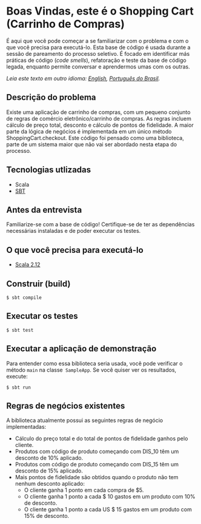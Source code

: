 # Boas Vindas, este é o Shopping Cart (Carrinho de Compras)

É aqui que você pode começar a se familiarizar com o problema e com o que você precisa para executá-lo.
Esta base de código é usada durante a sessão de pareamento do processo seletivo.
É focado em identificar más práticas de código (_code smells_), refatoração e teste da base de código legada, enquanto permite
conversar e aprendermos umas com os outras.

*Leia este texto em outro idioma: [English](README.md), [Português do Brasil](README.pt-br.md).*

## Descrição do problema
Existe uma aplicação de carrinho de compras, com um pequeno conjunto de regras de comércio eletrônico/carrinho de compras. As regras incluem cálculo de preço total, desconto e cálculo de pontos de fidelidade. A maior parte da lógica de negócios é implementada em um único método ShoppingCart.checkout. Este código foi pensado como uma biblioteca, parte de um sistema maior que não vai ser abordado nesta etapa do processo.

## Tecnologias utlizadas
* Scala
* [SBT](https://www.scala-sbt.org/)

## Antes da entrevista
Familiarize-se com a base de código! Certifique-se de ter as dependências necessárias instaladas e de poder executar os testes.

## O que você precisa para executá-lo
- [Scala 2.12](https://docs.scala-lang.org/getting-started/index.html)

## Construir (build)

```console
$ sbt compile
```

## Executar os testes

```console
$ sbt test 
```

## Executar a aplicação de demonstração

Para entender como essa biblioteca seria usada, você pode verificar o método `main` na classe` SampleApp`. Se você quiser ver os resultados, execute:

```console
$ sbt run
```

## Regras de negócios existentes

A biblioteca atualmente possui as seguintes regras de negócio implementadas:
* Cálculo do preço total e do total de pontos de fidelidade ganhos pelo cliente.
* Produtos com código de produto começando com DIS_10 têm um desconto de 10% aplicado.
* Produtos com código de produto começando com DIS_15 têm um desconto de 15% aplicado.
* Mais pontos de fidelidade são obtidos quando o produto não tem nenhum desconto aplicado:
    - O cliente ganha 1 ponto em cada compra de $5.
    - O cliente ganha 1 ponto a cada $ 10 gastos em um produto com 10% de desconto.
    - O cliente ganha 1 ponto a cada US $ 15 gastos em um produto com 15% de desconto.
